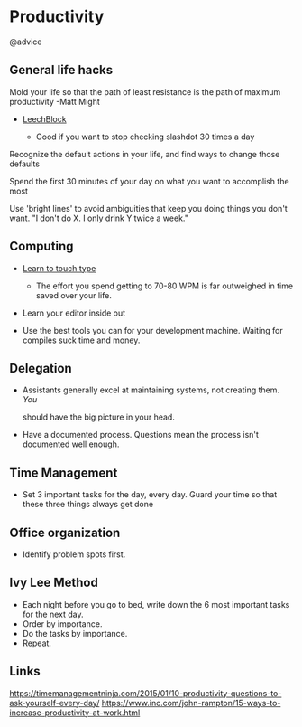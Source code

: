 # Productivity
@advice

General life hacks
------------------

Mold your life so that the path of least resistance is the path of maximum productivity -Matt Might


* [LeechBlock](https://addons.mozilla.org/en-US/firefox/addon/leechblock/)

  - Good if you want to stop checking slashdot 30 times a day

Recognize the default actions in your life, and find ways to change those defaults

Spend the first 30 minutes of your day on what you want to accomplish the most

Use 'bright lines' to avoid ambiguities that keep you doing things you don't want. "I don't do X. I only drink Y twice a week."

Computing
---------



* [Learn to touch type](http://10fastfingers.com/)

  - The effort you spend getting to 70-80 WPM is far outweighed in time saved over your life.


* Learn your editor inside out



* Use the best tools you can for your development machine. Waiting for compiles suck time and money.


Delegation
----------



* Assistants generally excel at maintaining systems, not creating them. *You*

  should have the big picture in your head.

* Have a documented process. Questions mean the process isn't documented well enough.


Time Management
---------------



* Set 3 important tasks for the day, every day. Guard your time so that these three things always get done


Office organization
-------------------



* Identify problem spots first.



Ivy Lee Method
--------------



* Each night before you go to bed, write down the 6 most important tasks for the next day.
* Order by importance.
* Do the tasks by importance.
* Repeat.


Links
-----
<https://timemanagementninja.com/2015/01/10-productivity-questions-to-ask-yourself-every-day/>
<https://www.inc.com/john-rampton/15-ways-to-increase-productivity-at-work.html>

